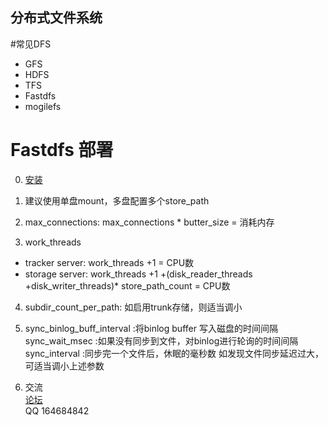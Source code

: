## 分布式文件系统  

#常见DFS  
  * GFS  
  * HDFS  
  * TFS  
  * Fastdfs  
  * mogilefs  

# Fastdfs 部署  
0. [安装](http://nongzusa.com/blog/2013/11/03/FastDFS-install/)  

1. 建议使用单盘mount，多盘配置多个store_path

2. max_connections: max_connections * butter_size = 消耗内存

3. work_threads
  * tracker server: work_threads +1 = CPU数  
  * storage server: work_threads +1 +(disk_reader_threads +disk_writer_threads)* store_path_count = CPU数  

4. subdir_count_per_path: 如启用trunk存储，则适当调小  

5. sync_binlog_buff_interval :将binlog buffer 写入磁盘的时间间隔  
   sync_wait_msec :如果没有同步到文件，对binlog进行轮询的时间间隔  
   sync_interval :同步完一个文件后，休眠的毫秒数
   如发现文件同步延迟过大，可适当调小上述参数  

6. 交流  
   [论坛](http://bbs.chinaunix.net/forum-240-1.html)  
   QQ 164684842  
